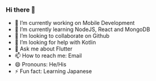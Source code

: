 ### Hi there 👋

- 🔭 I’m currently working on Mobile Development
- 🌱 I’m currently learning NodeJS, React and MongoDB
- 👯 I’m looking to collaborate on Github
- 🤔 I’m looking for help with Kotlin
- 💬 Ask me about Flutter
- 📫 How to reach me: Email
- 😄 Pronouns: He/His
- ⚡ Fun fact: Learning Japanese
